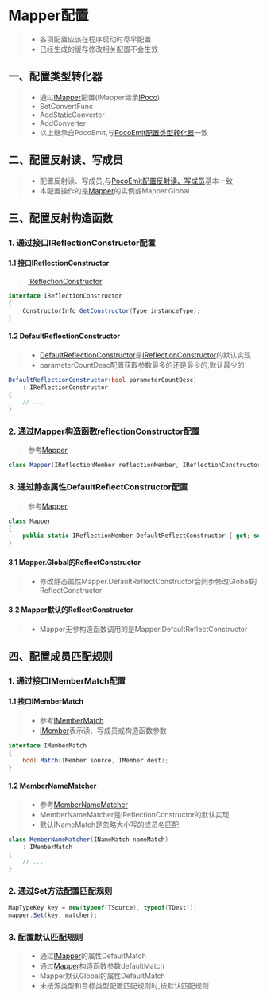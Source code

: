# Mapper配置
>* 各项配置应该在程序启动时尽早配置
>* 已经生成的缓存修改相关配置不会生效

## 一、配置类型转化器
>* 通过[IMapper](xref:PocoEmit.Configuration.IMapper)配置(IMapper继承[IPoco](xref:PocoEmit.Configuration.IPoco))
>* SetConvertFunc
>* AddStaticConverter
>* AddConverter
>* 以上继承自PocoEmit,与[PocoEmit配置类型转化器](../poco/settings.md)一致


## 二、配置反射读、写成员
>* 配置反射读、写成员,与[PocoEmit配置反射读、写成员](../poco/settings.md)基本一致
>* 本配置操作的是[Mapper](xref:PocoEmit.Mapper)的实例或Mapper.Global

## 三、配置反射构造函数
### 1. 通过接口IReflectionConstructor配置
#### 1.1 接口IReflectionConstructor
>[IReflectionConstructor](xref:PocoEmit.Reflection.IReflectionConstructor)

```csharp
interface IReflectionConstructor
{
    ConstructorInfo GetConstructor(Type instanceType);
}
```

#### 1.2 DefaultReflectionConstructor
>* [DefaultReflectionConstructor](xref:PocoEmit.Reflection.DefaultReflectionConstructor)是[IReflectionConstructor](xref:PocoEmit.Reflection.IReflectionConstructor)的默认实现
>* parameterCountDesc配置获取参数最多的还是最少的,默认最少的

```csharp
DefaultReflectionConstructor(bool parameterCountDesc)
    : IReflectionConstructor
{
    // ...
}
```

### 2. 通过Mapper构造函数reflectionConstructor配置
>参考[Mapper](xref:PocoEmit.Mapper)

```csharp
class Mapper(IReflectionMember reflectionMember, IReflectionConstructor reflectionConstructor);
```

### 3. 通过静态属性DefaultReflectConstructor配置
>参考[Mapper](xref:PocoEmit.Mapper)

```csharp
class Mapper
{
    public static IReflectionMember DefaultReflectConstructor { get; set; }
}
```

#### 3.1 Mapper.Global的ReflectConstructor
>* 修改静态属性Mapper.DefaultReflectConstructor会同步修改Global的ReflectConstructor

#### 3.2 Mapper默认的ReflectConstructor
>* Mapper无参构造函数调用的是Mapper.DefaultReflectConstructor

## 四、配置成员匹配规则
### 1. 通过接口IMemberMatch配置

#### 1.1 接口IMemberMatch
>* 参考[IMemberMatch](xref:PocoEmit.Maping.IMemberMatch)
>* [IMember](xref:PocoEmit.Members.IMember)表示读、写成员或构造函数参数

```csharp
interface IMemberMatch
{
    bool Match(IMember source, IMember dest);
}
```

#### 1.2 MemberNameMatcher
>* 参考[MemberNameMatcher](xref:PocoEmit.Maping.MemberNameMatcher)
>* MemberNameMatcher是IReflectionConstructor的默认实现
>* 默认INameMatch是忽略大小写的成员名匹配

```csharp
class MemberNameMatcher(INameMatch nameMatch)
    : IMemberMatch
{
    // ...
}
```

### 2. 通过Set方法配置匹配规则
```csharp
MapTypeKey key = new(typeof(TSource), typeof(TDest));
mapper.Set(key, matcher);
```

### 3. 配置默认匹配规则
>* 通过[IMapper](xref:PocoEmit.Configuration.IMapper)的属性DefaultMatch
>* 通过[Mapper](xref:PocoEmit.Mapper)构造函数参数defaultMatch
>* Mapper默认Global的属性DefaultMatch
>* 未按源类型和目标类型配置匹配规则时,按默认匹配规则

